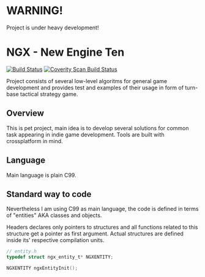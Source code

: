 # WARNING!

Project is under heavy development!

# NGX - New Engine Ten
[![Build Status](https://travis-ci.org/masscry/ngx.svg?branch=master)](https://travis-ci.org/masscry/ngx)
<a href="https://scan.coverity.com/projects/masscry-ngx">
  <img alt="Coverity Scan Build Status"
       src="https://scan.coverity.com/projects/12012/badge.svg"/>
</a>

Project consists of several low-level algoritms for general game development 
and provides test and examples of their usage in form of turn-base tactical 
strategy game.

## Overview

This is pet project, main idea is to develop several solutions for common task
appearing in indie game development. Tools are built with crossplatform in mind.

## Language

Main language is plain C99.

## Standard way to code

Nevertheless I am using C99 as main language, the code is defined in terms of 
"entities" AKA classes and objects.

Headers declares only pointers to structures and all functions related to 
this structure get a pointer as first argument. Actual structures are defined
inside its' respective compilation units.

```c
// entity.h
typedef struct ngx_entity_t* NGXENTITY;

NGXENTITY ngxEntityInit();